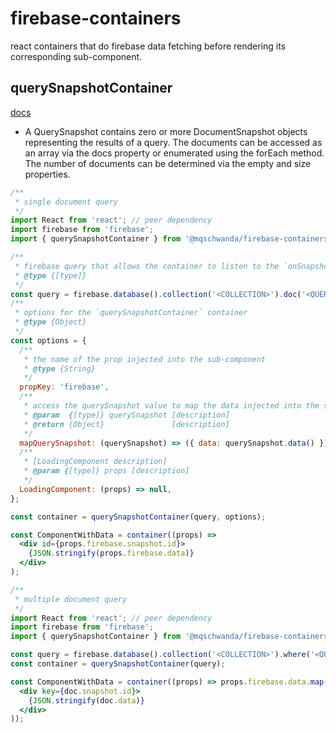 # firebase-containers
react containers that do firebase data fetching before rendering its corresponding sub-component.

## querySnapshotContainer
[docs](https://firebase.google.com/docs/reference/js/firebase.firestore.QuerySnapshot)
- A QuerySnapshot contains zero or more DocumentSnapshot objects representing the results of a query. The documents can be accessed as an array via the docs property or enumerated using the forEach method. The number of documents can be determined via the empty and size properties.

```jsx
/**
 * single document query
 */
import React from 'react'; // peer dependency
import firebase from 'firebase';
import { querySnapshotContainer } from '@mqschwanda/firebase-containers';

/**
 * firebase query that allows the container to listen to the `onSnapshot`
 * @type {[type]}
 */
const query = firebase.database().collection('<COLLECTION>').doc('<QUERY>');
/**
 * options for the `querySnapshotContainer` container
 * @type {Object}
 */
const options = {
  /**
   * the name of the prop injected into the sub-component
   * @type {String}
   */
  propKey: 'firebase',
  /**
   * access the querySnapshot value to map the data injected into the sub-component
   * @param  {[type]} querySnapshot [description]
   * @return {Object}               [description]
   */
  mapQuerySnapshot: (querySnapshot) => ({ data: querySnapshot.data() }),
  /**
   * [LoadingComponent description]
   * @param {[type]} props [description]
   */
  LoadingComponent: (props) => null,
};

const container = querySnapshotContainer(query, options);

const ComponentWithData = container((props) =>
  <div id={props.firebase.snapshot.id}>
    {JSON.stringify(props.firebase.data)}
  </div>
);
```

```jsx
/**
 * multiple document query
 */
import React from 'react'; // peer dependency
import firebase from 'firebase';
import { querySnapshotContainer } from '@mqschwanda/firebase-containers';

const query = firebase.database().collection('<COLLECTION>').where('<QUERY>');
const container = querySnapshotContainer(query);

const ComponentWithData = container((props) => props.firebase.data.map(doc =>
  <div key={doc.snapshot.id}>
    {JSON.stringify(doc.data)}
  </div>
));
```
